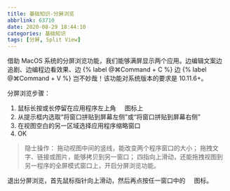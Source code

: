```yaml
---
title: 基础知识-分屏浏览
abbrlink: 63710
date: 2020-08-29 18:44:10
categories: 基础知识
tags: [分屏, Split View]
---
```


借助 MacOS 系统的分屏浏览功能，我们能够满屏显示两个应用。边编辑文案边追剧、边编程边看效果、边 {% label @⌘Command + C %} 边 {% label @⌘Command + V %} 岂不妙哉！该功能对系统版本的要求是 10.11.6+。

分屏浏览步骤：

1. 鼠标长按或长停留在应用程序左上角<img src="https://support.apple.com/library/content/dam/edam/applecare/images/en_US/osx/el-cap-split-screen-icon.png" style="display: inline-block;margin: 0 2px;width: 16px;vertical-align: middle;">图标上
2. 从提示框内选取“将窗口拼贴到屏幕左侧”或“将窗口拼贴到屏幕右侧”
3. 在视图空白的另一区域选择应用程序缩略窗口
4. OK

> 隐士操作：
> 拖动视图中间的竖线，能改变两个程序窗口的大小；
> 拖拽文字、链接或图片，能够拷贝到另一窗口；
> 四指向上滑动，还能拖拽视图到另一程序的全屏模式窗口上，开启分屏浏览功能。

退出分屏浏览，首先鼠标指针向上滑动，然后再点按任一窗口中的<img src="https://support.apple.com/library/content/dam/edam/applecare/images/en_US/osx/el-cap-split-screen-exit-icon.png" style="display: inline-block;margin: 0 2px;width: 16px;vertical-align: middle;">图标。